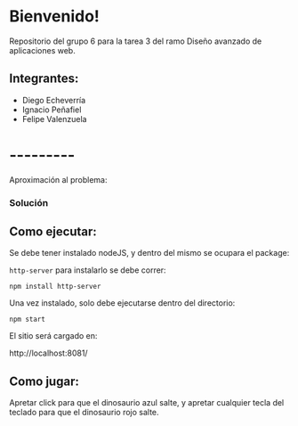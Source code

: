 # Bienvenido!

Repositorio del grupo 6 para la tarea 3 del ramo Diseño avanzado de aplicaciones web.

## Integrantes:
- Diego Echeverría
- Ignacio Peñafiel
- Felipe Valenzuela

# ---------

Aproximación al problema:




### Solución





## Como ejecutar:

Se debe tener instalado nodeJS, y dentro del mismo se ocupara el package:

```http-server``` para instalarlo se debe correr:

```npm install http-server```

Una vez instalado, solo debe ejecutarse dentro del directorio:

```npm start```

El sitio será cargado en:

http://localhost:8081/

## Como jugar:

Apretar click para que el dinosaurio azul salte, y apretar cualquier tecla del teclado para que el dinosaurio rojo salte.






